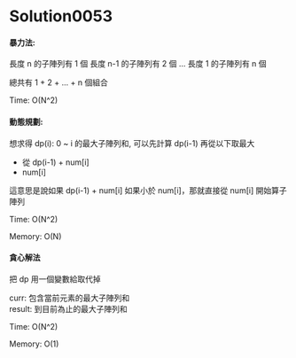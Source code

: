 ﻿# Solution0053

#### 暴力法:
長度 n 的子陣列有 1 個
長度 n-1 的子陣列有 2 個
...
長度 1 的子陣列有 n 個

總共有 1 + 2 + ... + n 個組合

Time: O(N^2)

#### 動態規劃:
想求得 dp(i): 0 ~ i 的最大子陣列和, 可以先計算 dp(i-1) 再從以下取最大
- 從 dp(i-1) + num[i]
- num[i]

這意思是說如果 dp(i-1) + num[i] 如果小於 num[i]，那就直接從 num[i] 開始算子陣列

Time: O(N^2)

Memory: O(N)

#### 貪心解法

把 dp 用一個變數給取代掉

curr: 包含當前元素的最大子陣列和
<br/>result: 到目前為止的最大子陣列和

Time: O(N^2)

Memory: O(1)


